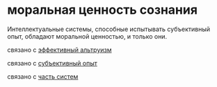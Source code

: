 # моральная ценность сознания
Интеллектуальные системы, способные испытывать субъективный опыт, обладают моральной ценностью, и только они.

связано с [эффективный альтруизм](%D1%8D%D1%84%D1%84%D0%B5%D0%BA%D1%82%D0%B8%D0%B2%D0%BD%D1%8B%D0%B9%20%D0%B0%D0%BB%D1%8C%D1%82%D1%80%D1%83%D0%B8%D0%B7%D0%BC)

связано с [субъективный опыт](../../../../%D0%B0%D0%BD%D0%B0%D1%82%D1%82%D0%B0/%D0%BF%D0%BE%D0%BD%D1%8F%D1%82%D0%B8%D1%8F%2C%20%D1%81%D0%B2%D1%8F%D0%B7%D0%B0%D0%BD%D0%BD%D1%8B%D0%B5%20%D1%81%20%D0%AF/%D1%81%D1%83%D0%B1%D1%8A%D0%B5%D0%BA%D1%82%D0%B8%D0%B2%D0%BD%D1%8B%D0%B9%20%D0%BE%D0%BF%D1%8B%D1%82.md)

связано с [часть систем](%D1%87%D0%B0%D1%81%D1%82%D1%8C%20%D1%81%D0%B8%D1%81%D1%82%D0%B5%D0%BC)